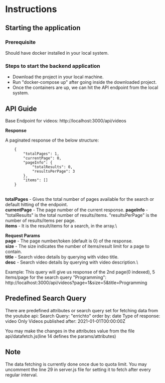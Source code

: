 

# Instructions

## Starting the application
### Prerequisite
Should have docker installed in your local system.

### Steps to start the backend application
* Download the project in your local machine.
* Run "docker-compose up" after going inside the downloaded project.
* Once the containers are up, we can hit the API endpoint from the local system.
## API Guide

Base Endpoint for videos: http://localhost:3000/api/videos

**Response**

A paginated response of the below structure:
```
    {
        "totalPages": 1,
        "currentPage": 0,
        "pageInfo": {
            "totalResults": 0,
            "resultsPerPage": 3
        },
        "items": []
    }
```
\
**totalPages** - Gives the total number of pages available for the search or default hitting of the endpoint.\
**currentPage** - The page number of the current response.
**pageInfo** - "totalResults" is the total number of results/items. "resultsPerPage" is the number of results/items per page.\
**items** - It is the result/items for a search, in the array.\

**Request Params**\
**page** - The page number/token (default is 0) of the response.\
**size** - The size indicates the number of items/result limit for a page to contain.\
**title** - Search video details by querying with video title.\
**desc** - Search video details by querying with video description.\

Example:
This query will give us response of the 2nd page(0 indexed), 5 items/page for the search query "Programming":
http://localhost:3000/api/videos?page=1&size=5&title=Programming

## Predefined Search Query
There are predefined attributes or search query set for fetching data from the youtube api:
Search Query: "errichto"
order by: date
Type of response: video
Only Videos published after: 2021-01-01T00:00:00Z

You may make the changes in the attributes value from the file api/datafetch.js(line 14 defines the params/attributes)

## Note 
The data fetching is currently done once due to quota limit. You may uncomment the line 29 in server.js file for setting it to fetch after every regular interval.